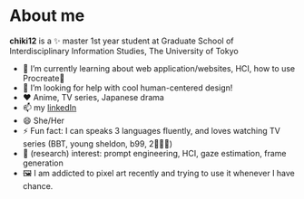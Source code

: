 # About me


**chiki12** is a ✨ master 1st year student at Graduate School of Interdisciplinary Information Studies, The University of Tokyo

- 🌱 I’m currently learning about web application/websites, HCI, how to use Procreate🎨
- 🤔 I’m looking for help with cool human-centered design!
- ♥️ Anime, TV series, Japanese drama
- 📫 my [linkedIn](https://www.linkedin.com/in/chiki12/) 
- 😄 She/Her
- ⚡ Fun fact: I can speaks 3 languages fluently, and loves watching TV series (BBT, young sheldon, b99, 2💸👯‍♀️)
- 🔬 (research) interest: prompt engineering, HCI, gaze estimation, frame generation
- 🖼️ I am addicted to pixel art recently and trying to use it whenever I have chance.

<!--
- 👯 I’m looking to collaborate on ...
- 🔭 I’m currently working on making web application/websites/
--!>
